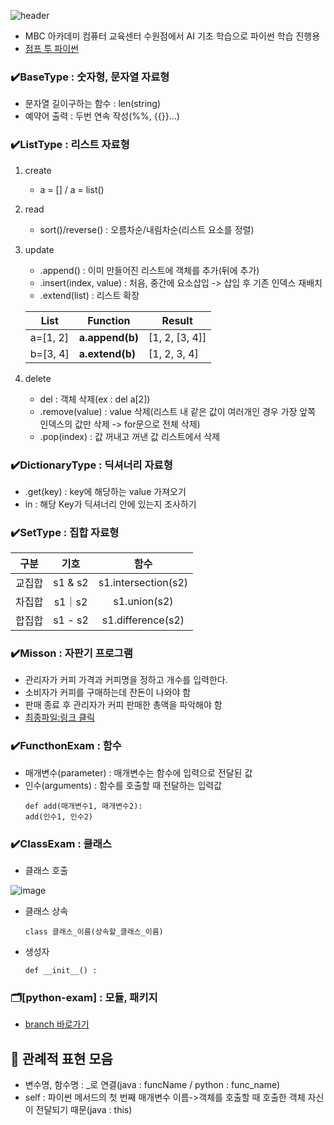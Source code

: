 ![header](https://capsule-render.vercel.app/api?type=waving&height=120&color=gradient&text=pythonStudy24&fontColor=213555&fontSize=50&desc=파이썬%20AI%20기초%20학습용&descAlignY=84)
* MBC 아카데미 컴퓨터 교육센터 수원점에서 AI 기초 학습으로 파이썬 학습 진행용
* [점프 투 파이썬](https://wikidocs.net/book/1)

### ✔️BaseType : 숫자형, 문자열 자료형
* 문자열 길이구하는 함수 : len(string)
* 예약어 출력 : 두번 연속 작성(%%, {{}}...)

### ✔️ListType : 리스트 자료형
1. create
   - a = []  / a = list()
1. read
   - sort()/reverse() : 오름차순/내림차순(리스트 요소를 정렬)
1. update
   - .append() : 이미 만들어진 리스트에 객체를 추가(뒤에 추가)
   - .insert(index, value) : 처음, 중간에 요소삽입 -> 삽입 후 기존 인덱스 재배치   
   - .extend(list) : 리스트 확장

    | List     	| Function        	| Result         	|
    |----------	|-----------------	|----------------	|
    | a=[1, 2] 	| **a.append(b)** 	| [1, 2, [3, 4]] 	|
    | b=[3, 4] 	| **a.extend(b)** 	| [1, 2, 3, 4]   	|

  1. delete
     -  del : 객체 삭제(ex : del a[2])
     -  .remove(value) : value 삭제(리스트 내 같은 값이 여러개인 경우 가장 앞쪽 인덱스의 값만 삭제 -> for문으로 전체 삭제)
     -  .pop(index) : 값 꺼내고 꺼낸 값 리스트에서 삭제

### ✔️DictionaryType : 딕셔너리 자료형 
* .get(key) : key에 해당하는 value 가져오기
*  in : 해당 Key가 딕셔너리 안에 있는지 조사하기


### ✔️SetType : 집합 자료형 
   
   | **구분** | **기호** | **함수**               |
   |:------:|:------:|:--------------------:|
   | 교집합    | s1 & s2 | s1.intersection(s2)  |
   | 차집합    | s1｜s2 | s1.union(s2)         |
   | 합집합    | s1 - s2 | s1.difference(s2)    |

### ✔️Misson : 자판기 프로그램 
* 관리자가 커피 가격과 커피명을 정하고 개수를 입력한다.
* 소비자가 커피를 구매하는데 잔돈이 나와야 함
* 판매 종료 후 관리자가 커피 판매한 총액을 파악해야 함
* [최종파일:링크 클릭](https://github.com/jsKim-prog/pythonStudy24/blob/master/Mission_While.ipynb)

### ✔️FuncthonExam : 함수
* 매개변수(parameter) : 매개변수는 함수에 입력으로 전달된 값
* 인수(arguments) : 함수를 호출할 때 전달하는 입력값
  ```
  def add(매개변수1, 매개변수2):
  add(인수1, 인수2)
  ```
### ✔️ClassExam : 클래스
* 클래스 호출
  
 ![image](https://github.com/user-attachments/assets/752c81d0-89a3-483e-a734-bcdee79ec726)
* 클래스 상속
  ```
  class 클래스_이름(상속할_클래스_이름)
  ````
* 생성자
  ```
  def __init__() :
  ```

### 🗂️[python-exam] : 모듈, 패키지
* [branch 바로가기](https://github.com/jsKim-prog/pythonStudy24/tree/pycharm_study)
  

  
## 🧲 관례적 표현 모음  
* 변수명, 함수명 : _로 연결(java : funcName / python : func_name)
* self : 파이썬 메서드의 첫 번째 매개변수 이름->객체를 호출할 때 호출한 객체 자신이 전달되기 때문(java : this)

